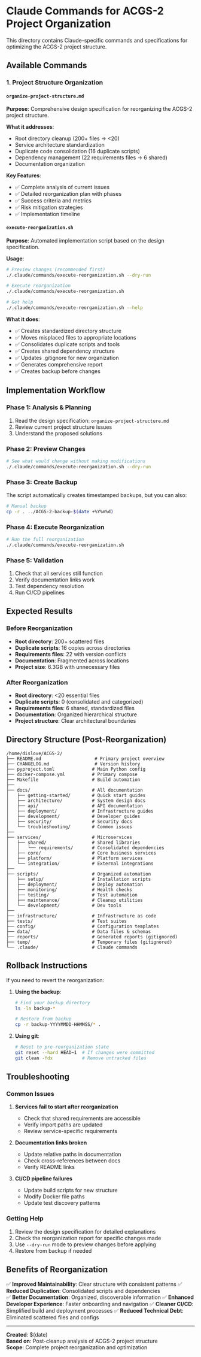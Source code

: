 # Claude Commands for ACGS-2 Project Organization

This directory contains Claude-specific commands and specifications for optimizing the ACGS-2 project structure.

## Available Commands

### 1. Project Structure Organization

#### `organize-project-structure.md`
**Purpose**: Comprehensive design specification for reorganizing the ACGS-2 project structure.

**What it addresses**:
- Root directory cleanup (200+ files → <20)
- Service architecture standardization
- Duplicate code consolidation (16 duplicate scripts)
- Dependency management (22 requirements files → 6 shared)
- Documentation organization

**Key Features**:
- ✅ Complete analysis of current issues
- ✅ Detailed reorganization plan with phases
- ✅ Success criteria and metrics
- ✅ Risk mitigation strategies
- ✅ Implementation timeline

#### `execute-reorganization.sh`
**Purpose**: Automated implementation script based on the design specification.

**Usage**:
```bash
# Preview changes (recommended first)
./.claude/commands/execute-reorganization.sh --dry-run

# Execute reorganization
./.claude/commands/execute-reorganization.sh

# Get help
./.claude/commands/execute-reorganization.sh --help
```

**What it does**:
- ✅ Creates standardized directory structure
- ✅ Moves misplaced files to appropriate locations
- ✅ Consolidates duplicate scripts and tools
- ✅ Creates shared dependency structure
- ✅ Updates .gitignore for new organization
- ✅ Generates comprehensive report
- ✅ Creates backup before changes

## Implementation Workflow

### Phase 1: Analysis & Planning
1. Read the design specification: `organize-project-structure.md`
2. Review current project structure issues
3. Understand the proposed solutions

### Phase 2: Preview Changes
```bash
# See what would change without making modifications
./.claude/commands/execute-reorganization.sh --dry-run
```

### Phase 3: Create Backup
The script automatically creates timestamped backups, but you can also:
```bash
# Manual backup
cp -r . ../ACGS-2-backup-$(date +%Y%m%d)
```

### Phase 4: Execute Reorganization
```bash
# Run the full reorganization
./.claude/commands/execute-reorganization.sh
```

### Phase 5: Validation
1. Check that all services still function
2. Verify documentation links work
3. Test dependency resolution
4. Run CI/CD pipelines

## Expected Results

### Before Reorganization
- **Root directory**: 200+ scattered files
- **Duplicate scripts**: 16 copies across directories
- **Requirements files**: 22 with version conflicts
- **Documentation**: Fragmented across locations
- **Project size**: 6.3GB with unnecessary files

### After Reorganization
- **Root directory**: <20 essential files
- **Duplicate scripts**: 0 (consolidated and categorized)
- **Requirements files**: 6 shared, standardized files
- **Documentation**: Organized hierarchical structure
- **Project structure**: Clear architectural boundaries

## Directory Structure (Post-Reorganization)

```
/home/dislove/ACGS-2/
├── README.md                    # Primary project overview
├── CHANGELOG.md                 # Version history
├── pyproject.toml              # Main Python config
├── docker-compose.yml          # Primary compose
├── Makefile                    # Build automation
├── 
├── docs/                       # All documentation
│   ├── getting-started/        # Quick start guides
│   ├── architecture/           # System design docs
│   ├── api/                    # API documentation
│   ├── deployment/             # Infrastructure guides
│   ├── development/            # Developer guides
│   ├── security/               # Security docs
│   └── troubleshooting/        # Common issues
├── 
├── services/                   # Microservices
│   ├── shared/                 # Shared libraries
│   │   └── requirements/       # Consolidated dependencies
│   ├── core/                   # Core business services
│   ├── platform/               # Platform services
│   └── integration/            # External integrations
├── 
├── scripts/                    # Organized automation
│   ├── setup/                  # Installation scripts
│   ├── deployment/             # Deploy automation
│   ├── monitoring/             # Health checks
│   ├── testing/                # Test automation
│   ├── maintenance/            # Cleanup utilities
│   └── development/            # Dev tools
├── 
├── infrastructure/             # Infrastructure as code
├── tests/                      # Test suites
├── config/                     # Configuration templates
├── data/                       # Data files & schemas
├── reports/                    # Generated reports (gitignored)
├── temp/                       # Temporary files (gitignored)
└── .claude/                    # Claude commands
```

## Rollback Instructions

If you need to revert the reorganization:

1. **Using the backup**:
   ```bash
   # Find your backup directory
   ls -la backup-*
   
   # Restore from backup
   cp -r backup-YYYYMMDD-HHMMSS/* .
   ```

2. **Using git**:
   ```bash
   # Reset to pre-reorganization state
   git reset --hard HEAD~1  # If changes were committed
   git clean -fdx           # Remove untracked files
   ```

## Troubleshooting

### Common Issues

1. **Services fail to start after reorganization**
   - Check that shared requirements are accessible
   - Verify import paths are updated
   - Review service-specific requirements

2. **Documentation links broken**
   - Update relative paths in documentation
   - Check cross-references between docs
   - Verify README links

3. **CI/CD pipeline failures**
   - Update build scripts for new structure
   - Modify Docker file paths
   - Update test discovery patterns

### Getting Help

1. Review the design specification for detailed explanations
2. Check the reorganization report for specific changes made
3. Use `--dry-run` mode to preview changes before applying
4. Restore from backup if needed

## Benefits of Reorganization

✅ **Improved Maintainability**: Clear structure with consistent patterns
✅ **Reduced Duplication**: Consolidated scripts and dependencies  
✅ **Better Documentation**: Organized, discoverable information
✅ **Enhanced Developer Experience**: Faster onboarding and navigation
✅ **Cleaner CI/CD**: Simplified build and deployment processes
✅ **Reduced Technical Debt**: Eliminated scattered files and configs

---

**Created**: $(date)  
**Based on**: Post-cleanup analysis of ACGS-2 project structure  
**Scope**: Complete project reorganization and optimization